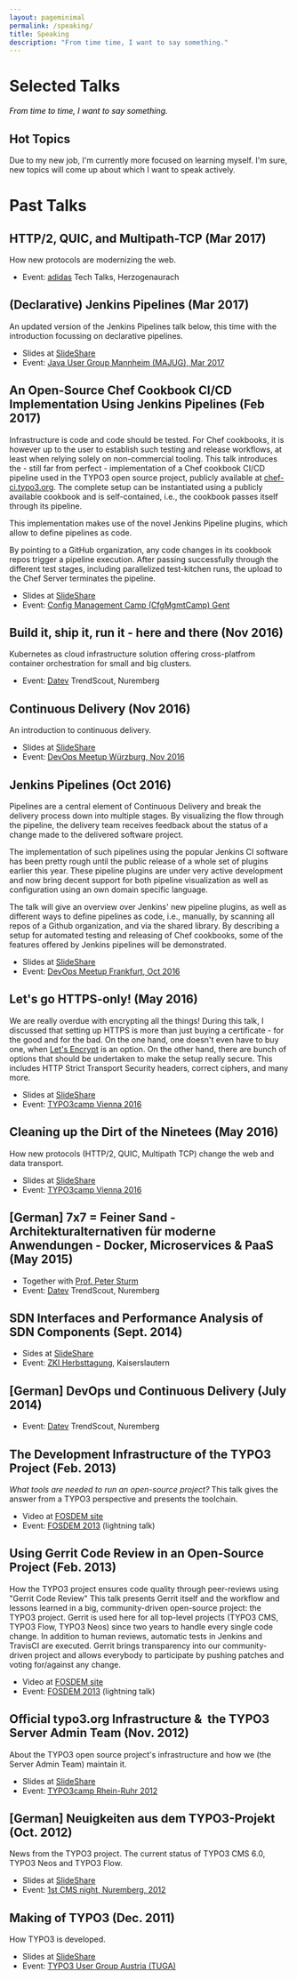 ```yaml
---
layout: pageminimal
permalink: /speaking/
title: Speaking
description: "From time time, I want to say something."
---
```


<h1 class="post-title text-center hyper lighter bordered-bottom entry-title">Selected Talks</h1>
<div class="cursive" style="color: #000; font-style:italic;">From time to time, I want to say something.</div>


## Hot Topics

Due to my new job, I'm currently more focused on learning myself. I'm sure, new topics will come up about which I want to speak actively.



#  Past Talks

## HTTP/2, QUIC, and Multipath-TCP (Mar 2017)

How new protocols are modernizing the web.

- Event: [adidas](http://www.adidas.de) Tech Talks, Herzogenaurach

## (Declarative) Jenkins Pipelines (Mar 2017)

An updated version of the Jenkins Pipelines talk below, this time with the introduction focussing on declarative pipelines. 

- Slides at [SlideShare](https://www.slideshare.net/StephenKing/declarative-jenkins-pipelines)
- Event: [Java User Group Mannheim (MAJUG), Mar 2017](http://www.majug.de/2017/03/15/jenkins-pipelines/)


## An Open-Source Chef Cookbook CI/CD Implementation Using Jenkins Pipelines (Feb 2017) 

Infrastructure is code and code should be tested. For Chef cookbooks, it is however up to the user to establish such testing and release workflows, at least when relying solely on non-commercial tooling. This talk introduces the - still far from perfect - implementation of a Chef cookbook CI/CD pipeline used in the TYPO3 open source project, publicly available at [chef-ci.typo3.org](https://chef-ci.typo3.org). The complete setup can be instantiated using a publicly available cookbook and is self-contained, i.e., the cookbook passes itself through its pipeline.

This implementation makes use of the novel Jenkins Pipeline plugins, which allow to define pipelines as code.

By pointing to a GitHub organization, any code changes in its cookbook repos trigger a pipeline execution. After passing successfully through the different test stages, including parallelized test-kitchen runs, the upload to the Chef Server terminates the pipeline.

- Slides at [SlideShare](https://www.slideshare.net/StephenKing/an-opensource-chef-cookbook-cicd-implementation-using-jenkins-pipelines)
- Event: [Config Management Camp (CfgMgmtCamp) Gent](http://cfgmgmtcamp.eu/schedule/chef/steffen-gebert.html)

## Build it, ship it, run it - here and there (Nov 2016)

Kubernetes as cloud infrastructure solution offering cross-platfrom container orchestration for small and big clusters.
 
- Event: [Datev](https://www.datev.de) TrendScout, Nuremberg

## Continuous Delivery (Nov 2016)

An introduction to continuous delivery.

- Slides at [SlideShare](http://www.slideshare.net/StephenKing/continuous-delivery-68335663)
- Event: [DevOps Meetup Würzburg, Nov 2016](https://www.meetup.com/de-DE/DevOps-Wuerzburg-Mainfranken/events/234778486/)

## Jenkins Pipelines (Oct 2016)

Pipelines are a central element of Continuous Delivery and break the delivery process down into multiple stages. By visualizing the flow through the pipeline, the delivery team receives feedback about the status of a change made to the delivered software project.

The implementation of such pipelines using the popular Jenkins CI software has been pretty rough until the public release of a whole set of plugins earlier this year. These pipeline plugins are under very active development and now bring decent support for both pipeline visualization as well as configuration using an own domain specific language.

The talk will give an overview over Jenkins' new pipeline plugins, as well as different ways to define pipelines as code, i.e., manually, by scanning all repos of a Github organization, and via the shared library. 
By describing a setup for automated testing and releasing of Chef cookbooks, some of the features offered by Jenkins pipelines will be demonstrated.

- Slides at [SlideShare](http://www.slideshare.net/StephenKing/jenkins-pipelines-67473540)
- Event: [DevOps Meetup Frankfurt, Oct 2016](http://www.meetup.com/de-DE/DevOps-Frankfurt/events/234408955/)


## Let's go HTTPS-only! (May 2016)
 
We are really overdue with encrypting all the things! During this talk, I discussed that setting up HTTPS is more than just buying a
certificate - for the good and for the bad.
On the one hand, one doesn't even have to buy one, when [Let's Encrypt](https://letsencrypt.org) is an option. On the other hand,
there are bunch of options that should be undertaken to make the setup really secure. This includes HTTP Strict Transport Security headers,
correct ciphers, and many more.
 
- Slides at [SlideShare](http://www.slideshare.net/StephenKing/lets-go-httpsonly-more-than-buying-a-certificate)
- Event: [TYPO3camp Vienna 2016](http://t3cvienna.camp)


## Cleaning up the Dirt of the Ninetees (May 2016)

How new protocols (HTTP/2, QUIC, Multipath TCP) change the web and data transport.

- Slides at [SlideShare](http://www.slideshare.net/StephenKing/cleaning-up-the-dirt-of-the-nineties-how-new-protocols-are-modernizing-the-web)
- Event: [TYPO3camp Vienna 2016](http://t3cvienna.camp)

## [German] 7x7 = Feiner Sand - Architekturalternativen für moderne Anwendungen - Docker, Microservices & PaaS (May 2015)
 
 - Together with [Prof. Peter Sturm](https://www.uni-trier.de/index.php?id=17497)
 - Event: [Datev](https://www.datev.de) TrendScout, Nuremberg

## SDN Interfaces and Performance Analysis of SDN Components (Sept. 2014)

- Sides at [SlideShare](http://www.slideshare.net/StephenKing/sdn-interfaces-and-performance-analysis-of-sdn-components)
- Event: [ZKI Herbsttagung](https://www.rhrk.uni-kl.de/aktuell/zki2014/tagungsprogramm/), Kaiserslautern


## [German] DevOps und Continuous Delivery (July 2014)

- Event: [Datev](https://www.datev.de) TrendScout, Nuremberg


## The Development Infrastructure of the TYPO3 Project (Feb. 2013)

_What tools are needed to run an open-source project?_
This talk gives the answer from a TYPO3 perspective and presents the toolchain.

- Video at [FOSDEM site](https://archive.fosdem.org/2013/schedule/event/the_development_infrastructure_of_the_typo3_project/)
- Event: [FOSDEM 2013](https://archive.fosdem.org/2013/schedule/event/the_development_infrastructure_of_the_typo3_project/) (lightning talk)


## Using Gerrit Code Review in an Open-Source Project (Feb. 2013)

How the TYPO3 project ensures code quality through peer-reviews using "Gerrit Code Review"
This talk presents Gerrit itself and the workflow and lessons learned in a big, community-driven open-source project: the TYPO3 project.
Gerrit is used here for all top-level projects (TYPO3 CMS, TYPO3 Flow, TYPO3 Neos) since two years to handle every single code change.
In addition to human reviews, automatic tests in Jenkins and TravisCI are executed. Gerrit brings transparency into our community-driven
project and allows everybody to participate by pushing patches and voting for/against any change.

- Video at [FOSDEM site](https://archive.fosdem.org/2013/schedule/event/using_gerrit_code_review_in_an_open_source_project/)
- Event: [FOSDEM 2013](https://archive.fosdem.org/2013/schedule/event/using_gerrit_code_review_in_an_open_source_project/) (lightning talk)


## Official typo3.org Infrastructure &  the TYPO3 Server Admin Team (Nov. 2012)

About the TYPO3 open source project's infrastructure and how we (the Server Admin Team) maintain it. 

- Slides at [SlideShare](http://www.slideshare.net/StephenKing/die-offizielle-typo3org-infrastruktur-das-typo3-server-admin-team)
- Event: [TYPO3camp Rhein-Ruhr 2012](http://www.typo3camp-rheinruhr.de/)


## [German] Neuigkeiten aus dem TYPO3-Projekt (Oct. 2012)

News from the TYPO3 project. The current status of TYPO3 CMS 6.0, TYPO3 Neos and TYPO3 Flow.

- Slides at [SlideShare](http://www.slideshare.net/StephenKing/neuigkeiten-aus-dem-typo3projekt)
- Event: [1st CMS night, Nuremberg, 2012](http://cmsnue.de/1-joomla-typo3-wordpress-contao-drupal)


## Making of TYPO3 (Dec. 2011)

How TYPO3 is developed.

- Slides at [SlideShare](http://www.slideshare.net/StephenKing/making-of-typo3)
- Event: [TYPO3 User Group Austria (TUGA)](http://tuga.at/)
